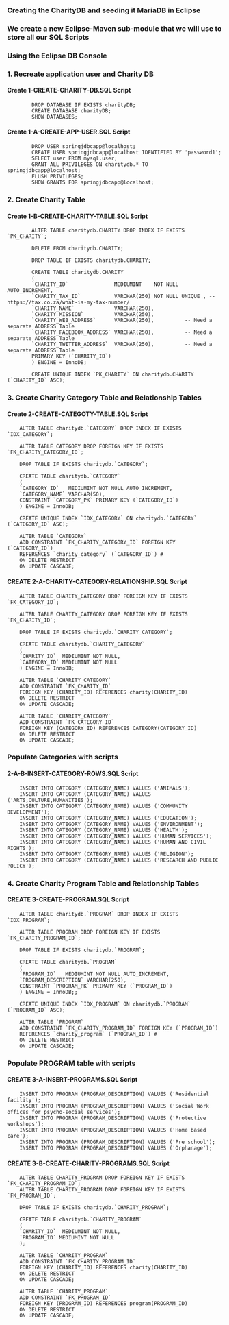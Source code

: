 ### Creating the CharityDB and seeding  it MariaDB in Eclipse

### We create a new Eclipse-Maven sub-module that we will use to store all our SQL Scripts

### Using the Eclipse DB Console

### 1. Recreate application user and Charity DB

#### Create 1-CREATE-CHARITY-DB.SQL Script

            DROP DATABASE IF EXISTS charityDB;
            CREATE DATABASE charityDB;
            SHOW DATABASES;

#### Create 1-A-CREATE-APP-USER.SQL Script

            DROP USER springjdbcapp@localhost;
            CREATE USER springjdbcapp@localhost IDENTIFIED BY 'password1';
            SELECT user FROM mysql.user;
            GRANT ALL PRIVILEGES ON charitydb.* TO springjdbcapp@localhost;
            FLUSH PRIVILEGES;
            SHOW GRANTS FOR springjdbcapp@localhost;

### 2. Create Charity Table

#### Create 1-B-CREATE-CHARITY-TABLE.SQL Script

            ALTER TABLE charitydb.CHARITY DROP INDEX IF EXISTS `PK_CHARITY`;

            DELETE FROM charitydb.CHARITY;
            
            DROP TABLE IF EXISTS charitydb.CHARITY;
            
            CREATE TABLE charitydb.CHARITY
            (
            `CHARITY_ID`               MEDIUMINT    NOT NULL AUTO_INCREMENT,
            `CHARITY_TAX_ID`           VARCHAR(250) NOT NULL UNIQUE , -- https://tax.co.za/what-is-my-tax-number/
            `CHARITY_NAME`             VARCHAR(250),
            `CHARITY_MISSION`          VARCHAR(250),
            `CHARITY_WEB_ADDRESS`      VARCHAR(250),          -- Need a separate ADDRESS Table
            `CHARITY_FACEBOOK_ADDRESS` VARCHAR(250),          -- Need a separate ADDRESS Table
            `CHARITY_TWITTER_ADDRESS`  VARCHAR(250),          -- Need a separate ADDRESS Table
            PRIMARY KEY (`CHARITY_ID`)
            ) ENGINE = InnoDB;
            
            CREATE UNIQUE INDEX `PK_CHARITY` ON charitydb.CHARITY (`CHARITY_ID` ASC);

### 3. Create Charity Category Table and Relationship Tables

#### Create 2-CREATE-CATEGOTY-TABLE.SQL Script

        ALTER TABLE charitydb.`CATEGORY` DROP INDEX IF EXISTS `IDX_CATEGORY`;

        ALTER TABLE CATEGORY DROP FOREIGN KEY IF EXISTS `FK_CHARITY_CATEGORY_ID`;
        
        DROP TABLE IF EXISTS charitydb.`CATEGORY`;
        
        CREATE TABLE charitydb.`CATEGORY`
        (
        `CATEGORY_ID`   MEDIUMINT NOT NULL AUTO_INCREMENT,
        `CATEGORY_NAME` VARCHAR(50),
        CONSTRAINT `CATEGORY_PK` PRIMARY KEY (`CATEGORY_ID`)
        ) ENGINE = InnoDB;

        CREATE UNIQUE INDEX `IDX_CATEGORY` ON charitydb.`CATEGORY` (`CATEGORY_ID` ASC);
        
        ALTER TABLE `CATEGORY`
        ADD CONSTRAINT `FK_CHARITY_CATEGORY_ID` FOREIGN KEY (`CATEGORY_ID`)
        REFERENCES `charity_category` (`CATEGORY_ID`) #
        ON DELETE RESTRICT
        ON UPDATE CASCADE;

#### CREATE 2-A-CHARITY-CATEGORY-RELATIONSHIP.SQL Script

        ALTER TABLE CHARITY_CATEGORY DROP FOREIGN KEY IF EXISTS `FK_CATEGORY_ID`;

        ALTER TABLE CHARITY_CATEGORY DROP FOREIGN KEY IF EXISTS `FK_CHARITY_ID`;
        
        DROP TABLE IF EXISTS charitydb.`CHARITY_CATEGORY`;
        
        CREATE TABLE charitydb.`CHARITY_CATEGORY`
        (
        `CHARITY_ID`  MEDIUMINT NOT NULL,
        `CATEGORY_ID` MEDIUMINT NOT NULL
        ) ENGINE = InnoDB;
        
        ALTER TABLE `CHARITY_CATEGORY`
        ADD CONSTRAINT `FK_CHARITY_ID`
        FOREIGN KEY (CHARITY_ID) REFERENCES charity(CHARITY_ID)
        ON DELETE RESTRICT
        ON UPDATE CASCADE;
        
        ALTER TABLE `CHARITY_CATEGORY`
        ADD CONSTRAINT `FK_CATEGORY_ID`
        FOREIGN KEY (CATEGORY_ID) REFERENCES CATEGORY(CATEGORY_ID)
        ON DELETE RESTRICT
        ON UPDATE CASCADE;

### Populate Categories with scripts

#### 2-A-B-INSERT-CATEGORY-ROWS.SQL Script

        INSERT INTO CATEGORY (CATEGORY_NAME) VALUES ('ANIMALS');
        INSERT INTO CATEGORY (CATEGORY_NAME) VALUES ('ARTS,CULTURE,HUMANITIES');
        INSERT INTO CATEGORY (CATEGORY_NAME) VALUES ('COMMUNITY DEVELOPMENT');
        INSERT INTO CATEGORY (CATEGORY_NAME) VALUES ('EDUCATION');
        INSERT INTO CATEGORY (CATEGORY_NAME) VALUES ('ENVIRONMENT');
        INSERT INTO CATEGORY (CATEGORY_NAME) VALUES ('HEALTH');
        INSERT INTO CATEGORY (CATEGORY_NAME) VALUES ('HUMAN SERVICES');
        INSERT INTO CATEGORY (CATEGORY_NAME) VALUES ('HUMAN AND CIVIL RIGHTS');
        INSERT INTO CATEGORY (CATEGORY_NAME) VALUES ('RELIGION');
        INSERT INTO CATEGORY (CATEGORY_NAME) VALUES ('RESEARCH AND PUBLIC POLICY');

### 4. Create Charity Program Table and Relationship Tables

#### CREATE 3-CREATE-PROGRAM.SQL Script

        ALTER TABLE charitydb.`PROGRAM` DROP INDEX IF EXISTS `IDX_PROGRAM`;

        ALTER TABLE PROGRAM DROP FOREIGN KEY IF EXISTS `FK_CHARITY_PROGRAM_ID`;
        
        DROP TABLE IF EXISTS charitydb.`PROGRAM`;
        
        CREATE TABLE charitydb.`PROGRAM`
        (
        `PROGRAM_ID`   MEDIUMINT NOT NULL AUTO_INCREMENT,
        `PROGRAM_DESCRIPTION` VARCHAR(250),
        CONSTRAINT `PROGRAM_PK` PRIMARY KEY (`PROGRAM_ID`)
        ) ENGINE = InnoDB;;
        
        CREATE UNIQUE INDEX `IDX_PROGRAM` ON charitydb.`PROGRAM` (`PROGRAM_ID` ASC);
        
        ALTER TABLE `PROGRAM`
        ADD CONSTRAINT `FK_CHARITY_PROGRAM_ID` FOREIGN KEY (`PROGRAM_ID`)
        REFERENCES `charity_program` (`PROGRAM_ID`) #
        ON DELETE RESTRICT
        ON UPDATE CASCADE;

### Populate PROGRAM table with scripts

#### CREATE 3-A-INSERT-PROGRAMS.SQL Script

        INSERT INTO PROGRAM (PROGRAM_DESCRIPTION) VALUES ('Residential facility');
        INSERT INTO PROGRAM (PROGRAM_DESCRIPTION) VALUES ('Social Work offices for psycho-social services');
        INSERT INTO PROGRAM (PROGRAM_DESCRIPTION) VALUES ('Protective workshops');
        INSERT INTO PROGRAM (PROGRAM_DESCRIPTION) VALUES ('Home based care');
        INSERT INTO PROGRAM (PROGRAM_DESCRIPTION) VALUES ('Pre school');
        INSERT INTO PROGRAM (PROGRAM_DESCRIPTION) VALUES ('Orphanage');

#### CREATE 3-B-CREATE-CHARITY-PROGRAMS.SQL Script

        ALTER TABLE CHARITY_PROGRAM DROP FOREIGN KEY IF EXISTS `FK_CHARITY_PROGRAM_ID`;
        ALTER TABLE CHARITY_PROGRAM DROP FOREIGN KEY IF EXISTS `FK_PROGRAM_ID`;
        
        DROP TABLE IF EXISTS charitydb.`CHARITY_PROGRAM`;
        
        CREATE TABLE charitydb.`CHARITY_PROGRAM`
        (
        `CHARITY_ID`  MEDIUMINT NOT NULL,
        `PROGRAM_ID` MEDIUMINT NOT NULL
        );
        
        ALTER TABLE `CHARITY_PROGRAM`
        ADD CONSTRAINT `FK_CHARITY_PROGRAM_ID`
        FOREIGN KEY (CHARITY_ID) REFERENCES charity(CHARITY_ID)
        ON DELETE RESTRICT
        ON UPDATE CASCADE;
        
        ALTER TABLE `CHARITY_PROGRAM`
        ADD CONSTRAINT `FK_PROGRAM_ID`
        FOREIGN KEY (PROGRAM_ID) REFERENCES program(PROGRAM_ID)
        ON DELETE RESTRICT
        ON UPDATE CASCADE;

